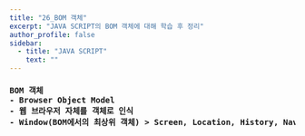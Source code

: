```yaml
---
title: "26_BOM 객체"
excerpt: "JAVA SCRIPT의 BOM 객체에 대해 학습 후 정리"
author_profile: false
sidebar:
  - title: "JAVA SCRIPT"
    text: ""
---
```

<h4>
<pre>
BOM 객체
- Browser Object Model
- 웹 브라우저 자체를 객체로 인식
- Window(BOM에서의 최상위 객체) > Screen, Location, History, Navigator, ...<br>
</pre>
</h4>
